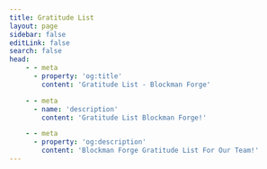 ```yaml
---
title: Gratitude List
layout: page
sidebar: false
editLink: false
search: false
head:
    - - meta
      - property: 'og:title'
        content: 'Gratitude List - Blockman Forge'

    - - meta
      - name: 'description'
        content: 'Gratitude List Blockman Forge!'

    - - meta
      - property: 'og:description'
        content: 'Blockman Forge Gratitude List For Our Team!'
---
```


<script setup>
    import GratitudeList from '../components/fern/gratitude-list.vue'
</script>

<GratitudeList />